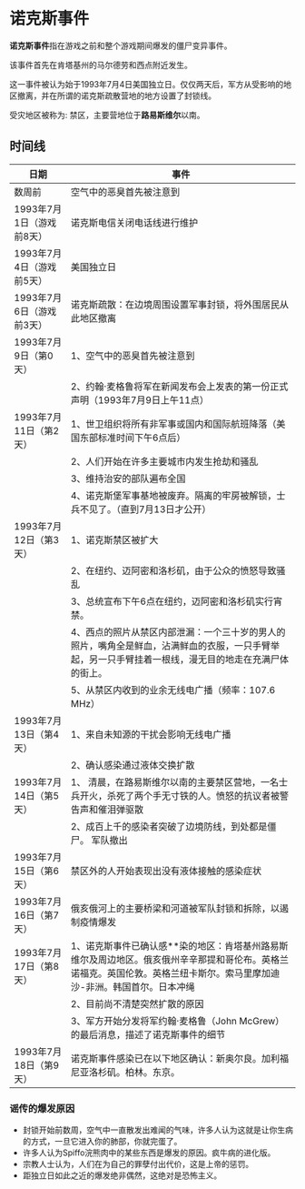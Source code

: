 # 诺克斯事件

**诺克斯事件**指在游戏之前和整个游戏期间爆发的僵尸变异事件。

该事件首先在肯塔基州的马尔德劳和西点附近发生。

这一事件被认为始于1993年7月4日美国独立日。仅仅两天后，军方从受影响的地区撤离，并在所谓的诺克斯疏散营地的地方设置了封锁线。

受灾地区被称为: 禁区，主要营地位于**路易斯维尔**以南。

## 时间线

| 日期                                  | 事件                                |
| ----------------------------------------- | ------------------------------------- |
| 数周前 | 空气中的恶臭首先被注意到 |
| 1993年7月1日（游戏前8天） | 诺克斯电信关闭电话线进行维护 |
| 1993年7月4日（游戏前5天） | 美国独立日 |
| 1993年7月6日（游戏前3天） | 诺克斯疏散：在边境周围设置军事封锁，将外围居民从此地区撤离 |
| 1993年7月9日（第0天） | 1、空气中的恶臭首先被注意到 |
|  | 2、约翰·麦格鲁将军在新闻发布会上发表的第一份正式声明（1993年7月9日上午11点） |
| 1993年7月11日（第2天） | 1、世卫组织将所有非军事或国内和国际航班降落（美国东部标准时间下午6点后）  |
|  | 2、人们开始在许多主要城市内发生抢劫和骚乱 |
|  | 3、维持治安的部队遍布全国|
|  | 4、诺克斯堡军事基地被废弃。隔离的牢房被解锁，士兵不见了。（直到7月13日才公开） |
| 1993年7月12日（第3天） | 1、诺克斯禁区被扩大 |
|  | 2、在纽约、迈阿密和洛杉矶，由于公众的愤怒导致骚乱 |
|  | 3、总统宣布下午6点在纽约，迈阿密和洛杉矶实行宵禁。 |
|  | 4、西点的照片从禁区内部泄漏：一个三十岁的男人的照片，嘴角全是鲜血，沾满鲜血的衣服，一只手臂举起，另一只手臂挂着一根线，漫无目的地走在充满尸体的街上。 |
|  | 5、从禁区内收到的业余无线电广播（频率：107.6 MHz）|
| 1993年7月13日（第4天） | 1、来自未知源的干扰会影响无线电广播 |
|  | 2、确认感染通过液体交换扩散 |
| 1993年7月14日（第5天） | 1、 清晨，在路易斯维尔以南的主要禁区营地，一名士兵开火，杀死了两个手无寸铁的人。愤怒的抗议者被警告声和催泪弹驱散|
|  | 2、成百上千的感染者突破了边境防线，到处都是僵尸。 军队撤出 |
| 1993年7月15日（第6天） | 禁区外的人开始表现出没有液体接触的感染症状 |
| 1993年7月16日（第7天） | 俄亥俄河上的主要桥梁和河道被军队封锁和拆除，以遏制疫情爆发 |
| 1993年7月17日（第8天） | 1、诺克斯事件已确认感**染的地区：肯塔基州路易斯维尔及周边地区。俄亥俄州辛辛那提和哥伦布。英格兰诺福克。英国伦敦。英格兰纽卡斯尔。索马里摩加迪沙-非洲。韩国首尔。日本冲绳 |
|  | 2、目前尚不清楚突然扩散的原因 |
|  | 3、军方开始分发将军约翰·麦格鲁（John McGrew）的最后消息，描述了诺克斯事件的细节 |
| 1993年7月18日（第9天） | 诺克斯事件感染已在以下地区确认：新奥尔良。加利福尼亚洛杉矶。柏林。东京。 |

### 谣传的爆发原因

- 封锁开始前数周，空气中一直散发出难闻的气味，许多人认为这就是让你生病的方式，一旦它进入你的肺部，你就完蛋了。
- 许多人认为Spiffo浣熊肉中的某些东西是爆发的原因。疯牛病的进化版。
- 宗教人士认为，人们在为自己的罪孽付出代价，这是上帝的惩罚。
- 距独立日如此之近的爆发绝非偶然，这绝对是恐怖主义。
